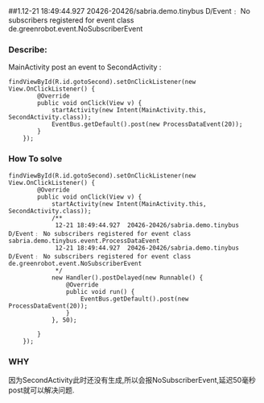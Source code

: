 ##1.12-21 18:49:44.927  20426-20426/sabria.demo.tinybus D/Event﹕ No subscribers registered for event class de.greenrobot.event.NoSubscriberEvent

### Describe:

MainActivity post an event to SecondActivity :

    findViewById(R.id.gotoSecond).setOnClickListener(new View.OnClickListener() {
            @Override
            public void onClick(View v) {
                startActivity(new Intent(MainActivity.this, SecondActivity.class));
                EventBus.getDefault().post(new ProcessDataEvent(20));
            }
        });
        
        
        
        
 
### How To solve

    findViewById(R.id.gotoSecond).setOnClickListener(new View.OnClickListener() {
            @Override
            public void onClick(View v) {
                startActivity(new Intent(MainActivity.this, SecondActivity.class));
                /**
                 12-21 18:49:44.927  20426-20426/sabria.demo.tinybus D/Event﹕ No subscribers registered for event class sabria.demo.tinybus.event.ProcessDataEvent
                 12-21 18:49:44.927  20426-20426/sabria.demo.tinybus D/Event﹕ No subscribers registered for event class de.greenrobot.event.NoSubscriberEvent
                 */
                new Handler().postDelayed(new Runnable() {
                    @Override
                    public void run() {
                        EventBus.getDefault().post(new ProcessDataEvent(20));
                    }
                }, 50);

            }
        });
        
        
### WHY

因为SecondActivity此时还没有生成,所以会报NoSubscriberEvent,延迟50毫秒post就可以解决问题.









